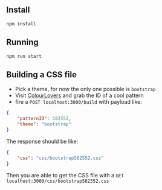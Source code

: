 
## Install
`npm install`

## Running
`npm run start`

## Building a CSS file

- Pick a theme, for now the only one possible is `bootstrap`
- Visit [ColourLovers](http://www.colourlovers.com/patterns/most-loved/all-time/meta) and grab the ID of a cool pattern
- fire a `POST localhost:3000/build` with payload like:

```json
{
    "patternID": 582552,
    "theme": "bootstrap"
}
```

The response should be like:

```json
{
    "css": "css/bootstrap582552.css"
}
```

Then you are able to get the CSS file with a `GET localhost:3000/css/bootstrap582552.css`
